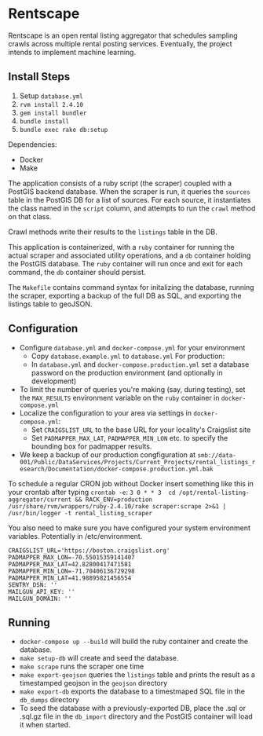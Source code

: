 # Rentscape

Rentscape is an open rental listing aggregator that schedules sampling crawls across multiple rental posting services. Eventually, the project intends to implement machine learning.

## Install Steps

1. Setup `database.yml`
2. `rvm install 2.4.10`
3. `gem install bundler`
4. `bundle install`
5. `bundle exec rake db:setup`

Dependencies:
- Docker
- Make

The application consists of a ruby script (the scraper) coupled with a PostGIS backend database. When the scraper is run, it queries the `sources` table in the PostGIS DB for a list of sources. For each source, it instantiates the class named in the `script` column, and attempts to run the `crawl` method on that class.

Crawl methods write their results to the `listings` table in the DB.

This application is containerized, with a `ruby` container for running the actual scraper and associated utility operations, and a `db` container holding the PostGIS database. The `ruby` container will run once and exit for each command, the `db` container should persist.

The `Makefile` contains command syntax for initalizing the database, running the scraper, exporting a backup of the full DB as SQL, and exporting the listings table to geoJSON.

Configuration
---
- Configure `database.yml` and `docker-compose.yml` for your environment
    - Copy `database.example.yml` to `database.yml`
For production:
    - In `database.yml` and `docker-compose.production.yml` set a database password on the production environment (and optionally in development)
- To limit the number of queries you're making (say, during testing), set the `MAX_RESULTS` environment variable on the `ruby`
container in `docker-compose.yml`
- Localize the configuration to your area via settings in `docker-compose.yml`:
    - Set `CRAIGSLIST_URL` to the base URL for your locality's Craigslist site
    - Set `PADMAPPER_MAX_LAT`, `PADMAPPER_MIN_LON` etc. to specify the bounding box for padmapper results.
- We keep a backup of our production congfiguration at `smb://data-001/Public/DataServices/Projects/Current_Projects/rental_listings_research/Documentation/docker-compose.production.yml.bak`

To schedule a regular CRON job without Docker insert something like this in your crontab after typing `crontab -e`:
`3 0 * * 3  cd /opt/rental-listing-aggregator/current && RACK_ENV=production /usr/share/rvm/wrappers/ruby-2.4.10/rake scraper:scrape 2>&1 | /usr/bin/logger -t rental_listing_scraper`

You also need to make sure you have configured your system environment variables. Potentially in /etc/environment.

```
CRAIGSLIST_URL='https://boston.craigslist.org'
PADMAPPER_MAX_LON=-70.55015359141407
PADMAPPER_MAX_LAT=42.82800417471581
PADMAPPER_MIN_LON=-71.70406136729298
PADMAPPER_MIN_LAT=41.98895821456554
SENTRY_DSN: ''
MAILGUN_API_KEY: ''
MAILGUN_DOMAIN: ''
```

Running
---

- `docker-compose up --build` will build the ruby container and create the database.
- `make setup-db` will create and seed the database.
- `make scrape` runs the scraper one time
- `make export-geojson` queries the `listings` table and prints the result as a timestamped geojson in the `geojson` directory
- `make export-db` exports the database to a timestmaped SQL file in the `db_dumps` directory
- To seed the database with a previously-exported DB, place the .sql or .sql.gz file in the `db_import` directory and the PostGIS container will load it when started.
